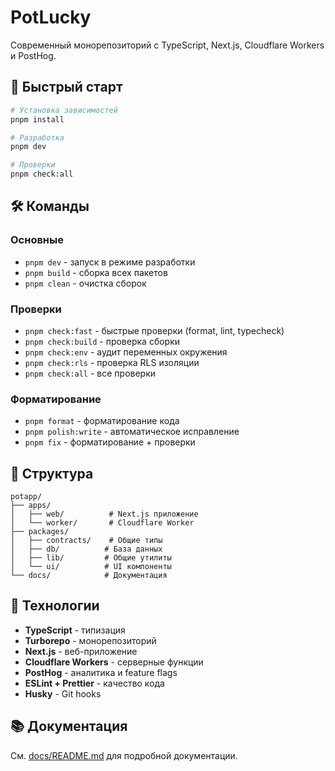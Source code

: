 # PotLucky

Современный монорепозиторий с TypeScript, Next.js, Cloudflare Workers и PostHog.

## 🚀 Быстрый старт

```bash
# Установка зависимостей
pnpm install

# Разработка
pnpm dev

# Проверки
pnpm check:all
```

## 🛠️ Команды

### Основные

- `pnpm dev` - запуск в режиме разработки
- `pnpm build` - сборка всех пакетов
- `pnpm clean` - очистка сборок

### Проверки

- `pnpm check:fast` - быстрые проверки (format, lint, typecheck)
- `pnpm check:build` - проверка сборки
- `pnpm check:env` - аудит переменных окружения
- `pnpm check:rls` - проверка RLS изоляции
- `pnpm check:all` - все проверки

### Форматирование

- `pnpm format` - форматирование кода
- `pnpm polish:write` - автоматическое исправление
- `pnpm fix` - форматирование + проверки

## 📁 Структура

```
potapp/
├── apps/
│   ├── web/          # Next.js приложение
│   └── worker/       # Cloudflare Worker
├── packages/
│   ├── contracts/    # Общие типы
│   ├── db/          # База данных
│   ├── lib/         # Общие утилиты
│   └── ui/          # UI компоненты
└── docs/            # Документация
```

## 🔧 Технологии

- **TypeScript** - типизация
- **Turborepo** - монорепозиторий
- **Next.js** - веб-приложение
- **Cloudflare Workers** - серверные функции
- **PostHog** - аналитика и feature flags
- **ESLint + Prettier** - качество кода
- **Husky** - Git hooks

## 📚 Документация

См. [docs/README.md](./docs/README.md) для подробной документации.
